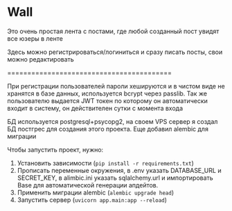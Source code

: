 # Wall

Это очень простая лента с постами, где любой созданный пост увидят все юзеры в ленте

Здесь можно регистрироваться/логиниться и сразу писать посты, свои можно редактировать

=========================================

При регистрации пользователей пароли хешируются и в чистом виде не хранятся в базе данных, используется bcrypt через passlib. Так же пользователю выдается JWT токен по которому он автоматически входит в систему, он действителен сутки с момента входа

БД используется postgresql+psycopg2, на своем VPS сервер я создал БД постгрес для создания этого проекта. Еще добавил alembic для миграции


Чтобы запустить проект, нужно:
1. Установить зависимости (`pip install -r requirements.txt`)
2. Прописать переменные окружения, в .env указать DATABASE_URL и SECRET_KEY, в alimbic.ini указать sqlalchemy.url и импортировать Base для автоматической генерации апдейтов.
3. Применить миграции alembic (`alembic upgrade head`)
4. Запустить сервер (`uvicorn app.main:app --reload`)
